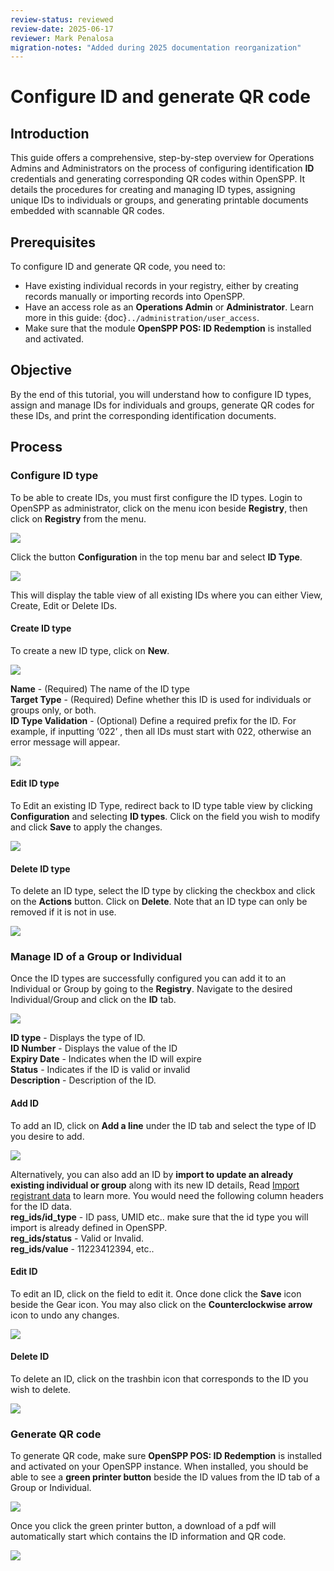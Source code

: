 ```yaml
---
review-status: reviewed
review-date: 2025-06-17
reviewer: Mark Penalosa
migration-notes: "Added during 2025 documentation reorganization"
---
```


# Configure ID and generate QR code

## Introduction

This guide offers a comprehensive, step-by-step overview for Operations Admins and Administrators on the process of configuring identification **ID** credentials and generating corresponding QR codes within OpenSPP. It details the procedures for creating and managing ID types, assigning unique IDs to individuals or groups, and generating printable documents embedded with scannable QR codes.

## Prerequisites

To configure ID and generate QR code, you need to:

- Have existing individual records in your registry, either by creating records manually or importing records into OpenSPP.
- Have an access role as an **Operations Admin** or **Administrator**. Learn more in this guide: {doc}`../administration/user_access`.
- Make sure that the module **OpenSPP POS: ID Redemption** is installed and activated.

## Objective

By the end of this tutorial, you will understand how to configure ID types, assign and manage IDs for individuals and groups, generate QR codes for these IDs, and print the corresponding identification documents.

## Process

### Configure ID type

To be able to create IDs, you must first configure the ID types. Login to OpenSPP as administrator, click on the menu icon beside **Registry**, then click on **Registry** from the menu.

![](configure_ID_generate_qr/1.png)

Click the button **Configuration** in the top menu bar and select **ID Type**.

![](configure_ID_generate_qr/2.png)

This will display the table view of all existing IDs where you can either View, Create, Edit or Delete IDs.

#### Create ID type

To create a new ID type, click on **New**.

![](configure_ID_generate_qr/3.png)

**Name** \- (Required) The name of the ID type  
**Target Type** \- (Required) Define whether this ID is used for individuals or groups only, or both.  
**ID Type Validation** \- (Optional) Define a required prefix for the ID. For example, if inputting ‘022’ , then all IDs must start with 022, otherwise an error message will appear.

![](configure_ID_generate_qr/4.png)

#### Edit ID type

To Edit an existing ID Type, redirect back to ID type table view by clicking **Configuration** and selecting **ID types**. Click on the field you wish to modify and click **Save** to apply the changes.

![](configure_ID_generate_qr/5.png)

#### Delete ID type

To delete an ID type, select the ID type by clicking the checkbox and click on the **Actions** button. Click on **Delete**. Note that an ID type can only be removed if it is not in use.

![](configure_ID_generate_qr/6.png)

### Manage ID of a Group or Individual

Once the ID types are successfully configured you can add it to an Individual or Group by going to the **Registry**. Navigate to the desired Individual/Group and click on the **ID** tab.

![](configure_ID_generate_qr/7.png)

**ID type** \- Displays the type of ID.  
**ID Number** \- Displays the value of the ID  
**Expiry Date** \- Indicates when the ID will expire  
**Status** \- Indicates if the ID is valid or invalid  
**Description** \- Description of the ID.

#### Add ID

To add an ID, click on **Add a line** under the ID tab and select the type of ID you desire to add.

![](configure_ID_generate_qr/8.png)

Alternatively, you can also add an ID by **import to update an already existing individual or group** along with its new ID details, Read [Import registrant data](https://docs.openspp.org/tutorial/user_guides/import_registrant_data.html) to learn more. You would need the following column headers for the ID data.  
**reg_ids/id_type** \- ID pass, UMID etc.. make sure that the id type you will import is already defined in OpenSPP.  
**reg_ids/status** \- Valid or Invalid.  
**reg_ids/value** \- 11223412394, etc..

#### Edit ID

To edit an ID, click on the field to edit it. Once done click the **Save** icon beside the Gear icon. You may also click on the **Counterclockwise arrow** icon to undo any changes.

![](configure_ID_generate_qr/9.png)

#### Delete ID

To delete an ID, click on the trashbin icon that corresponds to the ID you wish to delete.

![](configure_ID_generate_qr/10.png)

### Generate QR code

To generate QR code, make sure **OpenSPP POS: ID Redemption** is installed and activated on your OpenSPP instance. When installed, you should be able to see a **green printer button** beside the ID values from the ID tab of a Group or Individual.

![](configure_ID_generate_qr/11.png)

Once you click the green printer button, a download of a pdf will automatically start which contains the ID information and QR code.

![](configure_ID_generate_qr/12.png)
